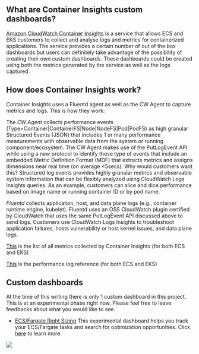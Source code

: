 ## What are Container Insights custom dashboards?

[Amazon CloudWatch Container Insights](https://docs.aws.amazon.com/AmazonCloudWatch/latest/monitoring/ContainerInsights.html) is a service that allows ECS and EKS customers to collect and analyse logs and metrics for containerized applications. The service provides a certain number of out of the box dashboards but users can definitely take advantage of the possibility of creating their own custom dashboards. These dashboards could be created using both the metrics generated by the service as well as the logs captured.  


## How does Container Insights work?

Container Insights uses a Fluentd agent as well as the CW Agent to capture metrics and logs. This is how they work: 

The *CW Agent* collects performance events (Type=Container|ContainerFS|Node|NodeFS|Pod|PodFS) as high granular Structured Events (JSON) that includes 1 or many performance measurements with observable data from the system or running component/ecosystem. The CW Agent makes use of the PutLogEvent API while using a new protocol to identify these type of events that include an embedded Metric Definition Format (MDF) that extracts metrics and assigns dimensions near real time (on average <5secs). Why would customers want this? Structured log events provides highly granular metrics and observable system information that can be flexibly analyzed using CloudWatch Logs Insights queries. As an example, customers can slice and dice performance based on image name or running container ID or by pod name.

*Fluentd* collects application, host, and data plane logs (e.g., container runtime engine, kubelet). Fluentd uses an OSS CloudWatch plugin certified by CloudWatch that uses the same PutLogEvent API discussed above to send logs. Customers use CloudWatch Logs Insights to troubleshoot application failures, hosts vulnerability or host kernel issues, and data plane logs.

[This](https://docs.aws.amazon.com/AmazonCloudWatch/latest/monitoring/Container-Insights-metrics) is the list of all metrics collected by Container Insights (for both ECS and EKS)

[This](https://docs.aws.amazon.com/AmazonCloudWatch/latest/monitoring/Container-Insights-reference.html) is the performance log reference (for both ECS and EKS)


## Custom dashboards 

At the time of this writing there is only 1 custom dashboard in this project. This is at an experimental phase right now. Please feel free to leave feedbacks about what you would like to see. 

- [ECS/Fargate Right Sizing](https://github.com/mreferre/container-insights-custom-dashboards/tree/master/fargate-right-sizing) This experimental dashboard helps you track your ECS/Fargate tasks and search for optimization opportunities. Click [here](https://github.com/mreferre/container-insights-custom-dashboards/tree/master/fargate-right-sizing) to learn more.

![](./images/fargate-right-sizing.png)
